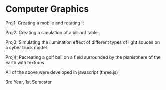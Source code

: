 # Computer Graphics
Proj1: Creating a mobile and rotating it

Proj2: Creating a simulation of a billiard table

Proj3: Simulating the ilumination effect of different types of light souces on a cyber truck model

Proj4: Recreating a golf ball on a field surrounded by the planisphere of the earth with textures

All of the above were developed in javascript (three.js)

3rd Year, 1st Semester
